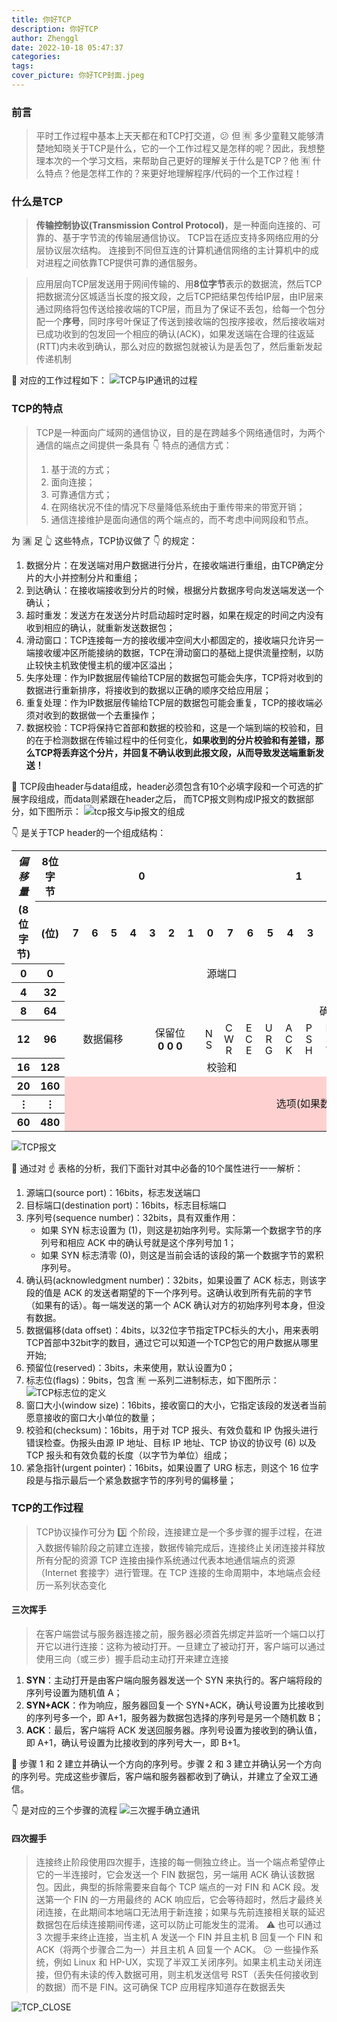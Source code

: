 ```yaml
---
title: 你好TCP
description: 你好TCP
author: Zhenggl
date: 2022-10-18 05:47:37
categories:
tags:
cover_picture: 你好TCP封面.jpeg
---
```


### 前言
> 平时工作过程中基本上天天都在和TCP打交道，:confused: 但 :u6709: 多少童鞋又能够清楚地知晓关于TCP是什么，它的一个工作过程又是怎样的呢？因此，我想整理本次的一个学习文档，来帮助自己更好的理解关于什么是TCP？他 :u6709: 什么特点？他是怎样工作的？来更好地理解程序/代码的一个工作过程！

### 什么是TCP
> **传输控制协议(Transmission Control Protocol)**，是一种面向连接的、可靠的、基于字节流的传输层通信协议。
> TCP旨在适应支持多网络应用的分层协议层次结构。 连接到不同但互连的计算机通信网络的主计算机中的成对进程之间依靠TCP提供可靠的通信服务。

> 应用层向TCP层发送用于网间传输的、用**8位字节**表示的数据流，然后TCP把数据流分区城适当长度的报文段，之后TCP把结果包传给IP层，由IP层来通过网络将包传送给接收端的TCP层，而且为了保证不丢包，给每一个包分配一个**序号**，同时序号叶保证了传送到接收端的包按序接收，然后接收端对已成功收到的包发回一个相应的确认(ACK)，如果发送端在合理的往返延(RTT)内未收到确认，那么对应的数据包就被认为是丢包了，然后重新发起传递机制

:star2: 对应的工作过程如下：
![TCP与IP通讯的过程](TCP与IP通讯的过程.png)

### TCP的特点
> TCP是一种面向广域网的通信协议，目的是在跨越多个网络通信时，为两个通信的端点之间提供一条具有 :point_down: 特点的通信方式：
> 1. 基于流的方式；
> 2. 面向连接；
> 3. 可靠通信方式；
> 4. 在网络状况不佳的情况下尽量降低系统由于重传带来的带宽开销；
> 5. 通信连接维护是面向通信的两个端点的，而不考虑中间网段和节点。

为 :u6e80: 足 :point_up_2: 这些特点，TCP协议做了 :point_down: 的规定：
1. 数据分片：在发送端对用户数据进行分片，在接收端进行重组，由TCP确定分片的大小并控制分片和重组；
2. 到达确认：在接收端接收到分片的时候，根据分片数据序号向发送端发送一个确认；
3. 超时重发：发送方在发送分片时启动超时定时器，如果在规定的时间之内没有收到相应的确认，就重新发送数据包；
4. 滑动窗口：TCP连接每一方的接收缓冲空间大小都固定的，接收端只允许另一端接收缓冲区所能接纳的数据，TCP在滑动窗口的基础上提供流量控制，以防止较快主机致使慢主机的缓冲区溢出；
5. 失序处理：作为IP数据层传输给TCP层的数据包可能会失序，TCP将对收到的数据进行重新排序，将接收到的数据以正确的顺序交给应用层；
6. 重复处理：作为IP数据层传输给TCP层的数据包可能会重复，TCP的接收端必须对收到的数据做一个去重操作；
7. 数据校验：TCP将保持它首部和数据的校验和，这是一个端到端的校验和，目的在于检测数据在传输过程中的任何变化，**如果收到的分片校验和有差错，那么TCP将丢弃这个分片，并回复不确认收到此报文段，从而导致发送端重新发送！**

:star2: TCP段由header与data组成，header必须包含有10个必填字段和一个可选的扩展字段组成，而data则紧跟在header之后， 而TCP报文则构成IP报文的数据部分，如下图所示：
![tcp报文与ip报文的组成](tcp报文与ip报文的组成.png)

:point_down: 是关于TCP header的一个组成结构：

<table class="wikitable" style="margin: 0 auto; text-align:center">
<tbody><tr>
<th style="border-bottom:none; border-right:none;"><i>偏移量</i>
</th>
<th style="border-left:none;">8位字节
</th>
<th colspan="8">0
</th>
<th colspan="8">1
</th>
<th colspan="8">2
</th>
<th colspan="8">3
</th></tr>
<tr>
<th style="border-top: none">(8位字节)
</th>
<th>(位)</th>
<th>&nbsp;7</th>
<th>&nbsp;6</th>
<th>&nbsp;5</th>
<th>&nbsp;4</th>
<th>&nbsp;3</th>
<th>&nbsp;2</th>
<th>&nbsp;1</th>
<th>&nbsp;0</th>
<th>&nbsp;7</th>
<th>&nbsp;6</th>
<th>&nbsp;5</th>
<th>&nbsp;4</th>
<th>&nbsp;3</th>
<th>&nbsp;2</th>
<th>&nbsp;1</th>
<th>&nbsp;0</th>
<th>&nbsp;7</th>
<th>&nbsp;6</th>
<th>&nbsp;5</th>
<th>&nbsp;4</th>
<th>&nbsp;3</th>
<th>&nbsp;2</th>
<th>&nbsp;1</th>
<th>&nbsp;0</th>
<th>&nbsp;7</th>
<th>&nbsp;6</th>
<th>&nbsp;5</th>
<th>&nbsp;4</th>
<th>&nbsp;3</th>
<th>&nbsp;2</th>
<th>&nbsp;1</th>
<th>&nbsp;0</th></tr>
<tr>
<th>0
</th>
<th>0
</th>
<td colspan="16">源端口</td>
<td colspan="16">目标端口</td>
</tr>
<tr>
<th>4
</th>
<th>32
</th>
<td colspan="32">序列号
</td></tr>
<tr>
<th>8
</th>
<th>64
</th>
<td colspan="32">确认码 (如果设置了ACK)
</td></tr>
<tr>
<th>12
</th>
<th>96
</th>
<td colspan="4">数据偏移</td>
<td colspan="3">保留位<br><b>0 0 0</b></td>
<td><div style="writing-mode: vertical-lr; text-orientation: upright; letter-spacing: -0.12em; line-height:1em; width:1em;">NS</div></td>
<td><div style="writing-mode: vertical-lr; text-orientation: upright; letter-spacing: -0.12em; line-height:1em; width:1em;">CWR</div></td>
<td><div style="writing-mode: vertical-lr; text-orientation: upright; letter-spacing: -0.12em; line-height:1em; width:1em;">ECE</div></td>
<td><div style="writing-mode: vertical-lr; text-orientation: upright; letter-spacing: -0.12em; line-height:1em; width:1em;">URG</div></td>
<td><div style="writing-mode: vertical-lr; text-orientation: upright; letter-spacing: -0.12em; line-height:1em; width:1em;">ACK</div></td>
<td><div style="writing-mode: vertical-lr; text-orientation: upright; letter-spacing: -0.12em; line-height:1em; width:1em;">PSH</div></td>
<td><div style="writing-mode: vertical-lr; text-orientation: upright; letter-spacing: -0.12em; line-height:1em; width:1em;">RST</div></td>
<td><div style="writing-mode: vertical-lr; text-orientation: upright; letter-spacing: -0.12em; line-height:1em; width:1em;">SYN</div></td>
<td><div style="writing-mode: vertical-lr; text-orientation: upright; letter-spacing: -0.12em; line-height:1em; width:1em;">FIN</div></td>
<td colspan="16">窗口大小
</td></tr>
<tr>
<th>16
</th>
<th>128
</th>
<td colspan="16">校验和</td>
<td colspan="16">紧急指针(如果设置了URG)
</td></tr>
<tr>
<th>20<br>
</th>
<th>160<br>
</th>
<td colspan="32" rowspan="3" style="background:#ffd0d0;">选项(如果数据偏移量>5，则末位补充0字节)<br>
</td></tr>
<tr>
<th>⋮
</th>
<th>⋮
</th></tr>
<tr>
<th>60
</th>
<th>480
</th></tr></tbody></table>

![TCP报文](TCP报文.png)

:stars: 通过对 :point_up: 表格的分析，我们下面针对其中必备的10个属性进行一一解析：

1. 源端口(source port)：16bits，标志发送端口
2. 目标端口(destination port)：16bits，标志目标端口
3. 序列号(sequence number)：32bits，具有双重作用：
   * 如果 SYN 标志设置为 (1)，则这是初始序列号。实际第一个数据字节的序列号和相应 ACK 中的确认号就是这个序列号加 1；
   * 如果 SYN 标志清零 (0)，则这是当前会话的该段的第一个数据字节的累积序列号。
4. 确认码(acknowledgment number)：32bits，如果设置了 ACK 标志，则该字段的值是 ACK 的发送者期望的下一个序列号。这确认收到所有先前的字节（如果有的话）。每一端发送的第一个 ACK​​ 确认对方的初始序列号本身，但没有数据。
5. 数据偏移(data offset)：4bits，以32位字节指定TPC标头的大小，用来表明TCP首部中32bit字的数目，通过它可以知道一个TCP包它的用户数据从哪里开始;
6. 预留位(reserved)：3bits，未来使用，默认设置为0；
7. 标志位(flags)：9bits，包含 :u6709: 一系列二进制标志，如下图所示：
![TCP标志位的定义](TCP标志位的定义.png)
8. 窗口大小(window size)：16bits，接收窗口的大小，它指定该段的发送者当前愿意接收的窗口大小单位的数量；
9. 校验和(checksum)：16bits，用于对 TCP 报头、有效负载和 IP 伪报头进行错误检查。伪报头由源 IP 地址、目标 IP 地址、TCP 协议的协议号 (6) 以及 TCP 报头和有效负载的长度（以字节为单位）组成；
10. 紧急指针(urgent pointer)：16bits，如果设置了 URG 标志，则这个 16 位字段是与指示最后一个紧急数据字节的序列号的偏移量；

### TCP的工作过程
> TCP协议操作可分为 :three: 个阶段，连接建立是一个多步骤的握手过程，在进入数据传输阶段之前建立连接，数据传输完成后，连接终止关闭连接并释放所有分配的资源
> TCP 连接由操作系统通过代表本地通信端点的资源（Internet 套接字）进行管理。在 TCP 连接的生命周期中，本地端点会经历一系列状态变化

#### 三次挥手
> 在客户端尝试与服务器连接之前，服务器必须首先绑定并监听一个端口以打开它以进行连接：这称为被动打开。一旦建立了被动打开，客户端可以通过使用三向（或三步）握手启动主动打开来建立连接

1. **SYN**：主动打开是由客户端向服务器发送一个 SYN 来执行的。客户端将段的序列号设置为随机值 A；
2. **SYN+ACK**：作为响应，服务器回复一个 SYN+ACK，确认号设置为比接收到的序列号多一个，即 A+1，服务器为数据包选择的序列号是另一个随机数 B；
3. **ACK**：最后，客户端将 ACK 发送回服务器。序列号设置为接收到的确认值，即 A+1，确认号设置为比接收到的序列号大一，即 B+1。

:star2: 步骤 1 和 2 建立并确认一个方向的序列号。步骤 2 和 3 建立并确认另一个方向的序列号。完成这些步骤后，客户端和服务器都收到了确认，并建立了全双工通信。

:point_down: 是对应的三个步骤的流程
![三次握手确立通讯](三次握手确立通讯.png)

#### 四次握手
> 连接终止阶段使用四次握手，连接的每一侧独立终止。当一个端点希望停止它的一半连接时，它会发送一个 FIN 数据包，另一端用 ACK 确认该数据包。因此，典型的拆除需要来自每个 TCP 端点的一对 FIN 和 ACK 段。发送第一个 FIN 的一方用最终的 ACK 响应后，它会等待超时，然后才最终关闭连接，在此期间本地端口无法用于新连接；如果与先前连接相关联的延迟数据包在后续连接期间传递，这可以防止可能发生的混淆。
> :warning: 也可以通过 3 次握手来终止连接，当主机 A 发送一个 FIN 并且主机 B 回复一个 FIN 和 ACK（将两个步骤合二为一）并且主机 A 回复一个 ACK​​。
> :confused: 一些操作系统，例如 Linux 和 HP-UX，实现了半双工关闭序列。如果主机主动关闭连接，但仍有未读的传入数据可用，则主机发送信号 RST（丢失任何接收到的数据）而不是 FIN。这可确保 TCP 应用程序知道存在数据丢失

![TCP_CLOSE](TCP_CLOSE.svg)